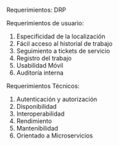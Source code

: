 Requerimientos: DRP

Requerimientos de usuario:

1. Especificidad de la localización
2. Fácil acceso al historial de trabajo
3. Seguimiento a tickets de servicio
4. Registro del trabajo
5. Usabilidad Móvil
6. Auditoría interna

Requerimientos Técnicos:

1. Autenticación y autorización
2. Disponibilidad
3. Interoperabilidad
4. Rendimiento
5. Mantenibilidad
6. Orientado a Microservicios
